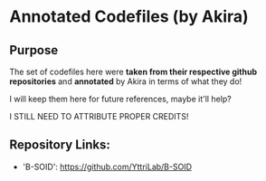 # Annotated Codefiles (by Akira)

## Purpose

The set of codefiles here were **taken from their respective github 
repositories** and **annotated** by Akira in terms of what they do! 

I will keep them here for future references, maybe it'll help?

I STILL NEED TO ATTRIBUTE PROPER CREDITS!

## Repository Links:
* 'B-SOID': https://github.com/YttriLab/B-SOID